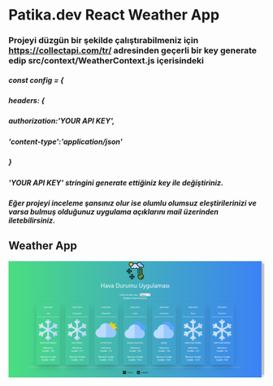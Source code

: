 # Patika.dev React Weather App


### Projeyi düzgün bir şekilde çalıştırabilmeniz için   https://collectapi.com/tr/ adresinden geçerli bir key generate edip src/context/WeatherContext.js içerisindeki

#####      const config = {
#####            headers: {
#####                authorization:'YOUR API KEY',
#####                'content-type':'application/json'
#####            }
          
        
        
##### 'YOUR API KEY' stringini generate ettiğiniz key ile değiştiriniz.



##### Eğer projeyi inceleme şansınız olur ise olumlu olumsuz eleştirilerinizi ve varsa bulmuş olduğunuz uygulama açıklarını mail üzerinden iletebilirsiniz.

## Weather App
![alt text](https://github.com/Enescyc/WeatherApp-React/blob/master/public/WeatherAPP.png)

